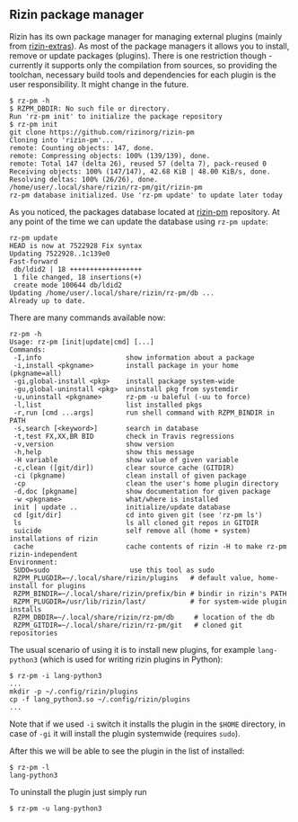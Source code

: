 ## Rizin package manager

Rizin has its own package manager for managing external plugins (mainly from
[rizin-extras](https://github.com/rizinorg/rizin-extras)). As most of the package managers it allows you to install,
remove or update packages (plugins). There is one restriction though - currently it supports only the compilation
from sources, so providing the toolchan, necessary build tools and dependencies for each plugin is the user
responsibility. It might change in the future.

```
$ rz-pm -h
$ RZPM_DBDIR: No such file or directory.
Run 'rz-pm init' to initialize the package repository
$ rz-pm init
git clone https://github.com/rizinorg/rizin-pm
Cloning into 'rizin-pm'...
remote: Counting objects: 147, done.
remote: Compressing objects: 100% (139/139), done.
remote: Total 147 (delta 26), reused 57 (delta 7), pack-reused 0
Receiving objects: 100% (147/147), 42.68 KiB | 48.00 KiB/s, done.
Resolving deltas: 100% (26/26), done.
/home/user/.local/share/rizin/rz-pm/git/rizin-pm
rz-pm database initialized. Use 'rz-pm update' to update later today
```

As you noticed, the packages database located at [rizin-pm](https://github.com/rizinorg/rizin-pm)
repository. At any point of the time we can update the database using `rz-pm update`:

```
rz-pm update
HEAD is now at 7522928 Fix syntax
Updating 7522928..1c139e0
Fast-forward
 db/ldid2 | 18 ++++++++++++++++++
 1 file changed, 18 insertions(+)
 create mode 100644 db/ldid2
Updating /home/user/.local/share/rizin/rz-pm/db ...
Already up to date.
```

There are many commands available now:

```
rz-pm -h
Usage: rz-pm [init|update|cmd] [...]
Commands:
 -I,info                     show information about a package
 -i,install <pkgname>        install package in your home (pkgname=all)
 -gi,global-install <pkg>    install package system-wide
 -gu,global-uninstall <pkg>  uninstall pkg from systemdir
 -u,uninstall <pkgname>      rz-pm -u baleful (-uu to force)
 -l,list                     list installed pkgs
 -r,run [cmd ...args]        run shell command with RZPM_BINDIR in PATH
 -s,search [<keyword>]       search in database
 -t,test FX,XX,BR BID        check in Travis regressions
 -v,version                  show version
 -h,help                     show this message
 -H variable                 show value of given variable
 -c,clean ([git/dir])        clear source cache (GITDIR)
 -ci (pkgname)               clean install of given package
 -cp                         clean the user's home plugin directory
 -d,doc [pkgname]            show documentation for given package
 -w <pkgname>                what/where is installed
 init | update ..            initialize/update database
 cd [git/dir]                cd into given git (see 'rz-pm ls')
 ls                          ls all cloned git repos in GITDIR
 suicide                     self remove all (home + system) installations of rizin
 cache                       cache contents of rizin -H to make rz-pm rizin-independent
Environment:
 SUDO=sudo                    use this tool as sudo
 RZPM_PLUGDIR=~/.local/share/rizin/plugins   # default value, home-install for plugins
 RZPM_BINDIR=~/.local/share/rizin/prefix/bin # bindir in rizin's PATH
 RZPM_PLUGDIR=/usr/lib/rizin/last/           # for system-wide plugin installs
 RZPM_DBDIR=~/.local/share/rizin/rz-pm/db     # location of the db
 RZPM_GITDIR=~/.local/share/rizin/rz-pm/git   # cloned git repositories
```

The usual scenario of using it is to install new plugins, for example `lang-python3` (which is used
for writing rizin plugins in Python):

```
$ rz-pm -i lang-python3
...
mkdir -p ~/.config/rizin/plugins
cp -f lang_python3.so ~/.config/rizin/plugins
...
```

Note that if we used `-i` switch it installs the plugin in the `$HOME` directory, in case of `-gi`
it will install the plugin systemwide (requires `sudo`).

After this we will be able to see the plugin in the list of installed:

```
$ rz-pm -l
lang-python3
```

To uninstall the plugin just simply run

```
$ rz-pm -u lang-python3
```

